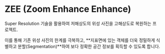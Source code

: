 # ZEE (Zoom Enhance Enhance)

Super Resolution 기술을 활용하여 저해상도의 위성 사진을 고해상도로 복원하는 프로젝트. 

이를 통해 기존 위성 사진의 한계를 극복하고, **지표면에 있는 객체를 더욱 정밀하게 식별하고 분할(Segmentation)**하여 보다 정확한 공간 정보를 획득할 수 있도록 합니다.

